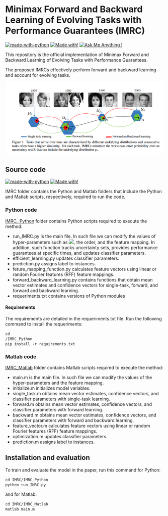 # Minimax Forward and Backward Learning of Evolving Tasks with Performance Guarantees (IMRC)

[![made-with-python](https://img.shields.io/badge/Made%20with-Python-1f425f.svg)](/AMRC_Python) [![Made with!](https://img.shields.io/badge/Made%20with-MATLAB-red)](/AMRC_Matlab)  [![Ask Me Anything !](https://img.shields.io/badge/Ask%20me-anything-1abc9c.svg)](#support-and-author)

This repository is the official implementation of Minimax Forward and Backward Learning of Evolving Tasks with Performance Guarantees.

The proposed IMRCs effectively perform forward and backward learning and account for evolving tasks.

<img src="intro.png"/>

## Source code

[![made-with-python](https://img.shields.io/badge/Made%20with-Python-1f425f.svg)](CL-MRC_Python) 
[![Made with!](https://img.shields.io/badge/Made%20with-MATLAB-red)](CL-MRC_Matlab)

IMRC folder contains the Python and Matlab folders that include the Python and Matlab scripts, respectively, required to run the code.

### Python code

[IMRC_ Python](/CL-MRC_Python) folder contains Python scripts required to execute the method:

* run_IMRC.py is the main file. In such file we can modify the values of hyper-parameters such as  <img src="https://render.githubusercontent.com/render/math?math=\lambda_0">, the order, and the feature mapping. In addition, such function tracks uncertainty sets, provides performance guarantees at specific times, and updates classifier parameters.
* efficient_learning.py updates classifier parameters.
* prediction.py assigns label to instances.
* feture_mapping_function.py calculates feature vectors using linear or random Fourier features (RFF) feature mappings.
* forward_backward_learning.py contains functions that obtain mean vector estimates and confidence vectors for single-task, forward, and forward and backward learning.
* requeriments.txt contains versions of Python modules


#### Requirements

The requirements are detailed in the requeriments.txt file. Run the following command to install the requeriments:

```setup
cd 
/IMRC_Python
pip install -r requirements.txt
```

### Matlab code

[IMRC_Matlab](/CL-MRC_Matlab) folder contains Matlab scripts required to execute the method:

* main.m is the main file. In such file we can modify the values of the hyper-parameters and the feature mapping.
* initialize.m initializes model variables.
* single_task.m obtains mean vector estimates, confidence vectors, and classifier parameters with single-task learning.
* forward.m obtains mean vector estimates, confidence vectors, and classifier parameters with forward learning.
* backward.m obtains mean vector estimates, confidence vectors, and classifier parameters with forward and backward learning.
* feature_vector.m calculates feature vectors using linear or random Fourier features (RFF) feature mappings.
* optimization.m updates classifier parameters.
* prediction.m assigns label to instances.

## Installation and evaluation

To train and evaluate the model in the paper, run this command for Python:

```console
cd IMRC/IMRC_Python
python run_IMRC.py

```

and for Matlab:

```console
cd IMRC/IMRC_Matlab
matlab main.m
```
